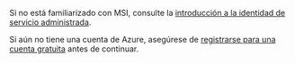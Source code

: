Si no está familiarizado con MSI, consulte la [introducción a la identidad de servicio administrada](../articles/active-directory/msi-overview.md).

Si aún no tiene una cuenta de Azure, asegúrese de [registrarse para una cuenta gratuita](https://azure.microsoft.com/free/) antes de continuar.
